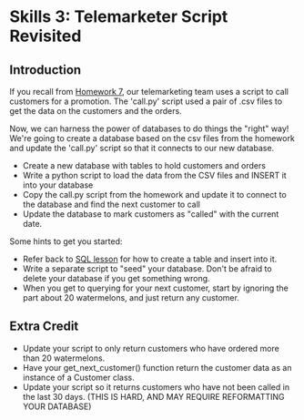 Skills 3: Telemarketer Script Revisited
=======

Introduction
--------
If you recall from [Homework 7](https://github.com/hackbrightacademy/Homework/tree/master/Homework07), our telemarketing team uses a script to call customers for a promotion. The 'call.py' script used a pair of .csv files to get the data on the customers and the orders.

Now, we can harness the power of databases to do things the "right" way! We're going to create a database based on the csv files from the homework and update the 'call.py' script so that it connects to our new database.

* Create a new database with tables to hold customers and orders
* Write a python script to load the data from the CSV files and INSERT it into your database
* Copy the call.py script from the homework and update it to connect to the database and find the next customer to call
* Update the database to mark customers as "called" with the current date.

Some hints to get you started:

* Refer back to [SQL lesson](https://github.com/hackbrightacademy/sql_lesson) for how to create a table and insert into it.
* Write a separate script to "seed" your database. Don't be afraid to delete your database if you get something wrong.
* When you get to querying for your next customer, start by ignoring the part about 20 watermelons, and just return any customer.


Extra Credit
-------------

* Update your script to only return customers who have ordered more than 20 watermelons.
* Have your get_next_customer() function return the customer data as an instance of a Customer class.
* Update your script so it returns customers who have not been called in the last 30 days. (THIS IS HARD, AND MAY REQUIRE REFORMATTING YOUR DATABASE)


